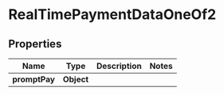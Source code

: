 

# RealTimePaymentDataOneOf2


## Properties

| Name | Type | Description | Notes |
|------------ | ------------- | ------------- | -------------|
|**promptPay** | **Object** |  |  |



